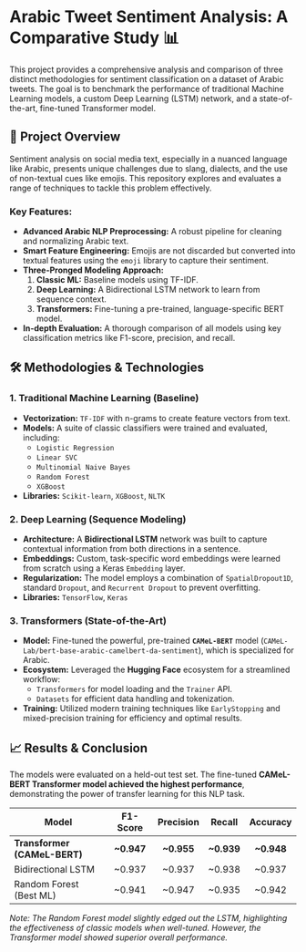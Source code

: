 # Arabic Tweet Sentiment Analysis: A Comparative Study 📊

This project provides a comprehensive analysis and comparison of three distinct methodologies for sentiment classification on a dataset of Arabic tweets. The goal is to benchmark the performance of traditional Machine Learning models, a custom Deep Learning (LSTM) network, and a state-of-the-art, fine-tuned Transformer model.

## 🚀 Project Overview

Sentiment analysis on social media text, especially in a nuanced language like Arabic, presents unique challenges due to slang, dialects, and the use of non-textual cues like emojis. This repository explores and evaluates a range of techniques to tackle this problem effectively.

### Key Features:

* **Advanced Arabic NLP Preprocessing:** A robust pipeline for cleaning and normalizing Arabic text.
* **Smart Feature Engineering:** Emojis are not discarded but converted into textual features using the `emoji` library to capture their sentiment.
* **Three-Pronged Modeling Approach:**
    1.  **Classic ML:** Baseline models using TF-IDF.
    2.  **Deep Learning:** A Bidirectional LSTM network to learn from sequence context.
    3.  **Transformers:** Fine-tuning a pre-trained, language-specific BERT model.
* **In-depth Evaluation:** A thorough comparison of all models using key classification metrics like F1-score, precision, and recall.

## 🛠️ Methodologies & Technologies

### 1. Traditional Machine Learning (Baseline)

* **Vectorization:** `TF-IDF` with n-grams to create feature vectors from text.
* **Models:** A suite of classic classifiers were trained and evaluated, including:
    * `Logistic Regression`
    * `Linear SVC`
    * `Multinomial Naive Bayes`
    * `Random Forest`
    * `XGBoost`
* **Libraries:** `Scikit-learn`, `XGBoost`, `NLTK`

### 2. Deep Learning (Sequence Modeling)

* **Architecture:** A **Bidirectional LSTM** network was built to capture contextual information from both directions in a sentence.
* **Embeddings:** Custom, task-specific word embeddings were learned from scratch using a Keras `Embedding` layer.
* **Regularization:** The model employs a combination of `SpatialDropout1D`, standard `Dropout`, and `Recurrent Dropout` to prevent overfitting.
* **Libraries:** `TensorFlow`, `Keras`

### 3. Transformers (State-of-the-Art)

* **Model:** Fine-tuned the powerful, pre-trained **`CAMeL-BERT`** model (`CAMeL-Lab/bert-base-arabic-camelbert-da-sentiment`), which is specialized for Arabic.
* **Ecosystem:** Leveraged the **Hugging Face** ecosystem for a streamlined workflow:
    * `Transformers` for model loading and the `Trainer` API.
    * `Datasets` for efficient data handling and tokenization.
* **Training:** Utilized modern training techniques like `EarlyStopping` and mixed-precision training for efficiency and optimal results.

## 📈 Results & Conclusion

The models were evaluated on a held-out test set. The fine-tuned **CAMeL-BERT Transformer model achieved the highest performance**, demonstrating the power of transfer learning for this NLP task.

| Model                       | F1-Score   | Precision  | Recall     | Accuracy   |
| --------------------------- | :--------: | :--------: | :--------: | :--------: |
| **Transformer (CAMeL-BERT)**| **~0.947** | **~0.955** | **~0.939** | **~0.948** |
| Bidirectional LSTM          | ~0.937     | ~0.937     | ~0.938     | ~0.937     |
| Random Forest (Best ML)     | ~0.941     | ~0.947     | ~0.935     | ~0.942     |

*Note: The Random Forest model slightly edged out the LSTM, highlighting the effectiveness of classic models when well-tuned. However, the Transformer model showed superior overall performance.*
